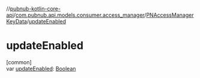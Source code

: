 //[pubnub-kotlin-core-api](../../../index.md)/[com.pubnub.api.models.consumer.access_manager](../index.md)/[PNAccessManagerKeyData](index.md)/[updateEnabled](update-enabled.md)

# updateEnabled

[common]\
var [updateEnabled](update-enabled.md): [Boolean](https://kotlinlang.org/api/latest/jvm/stdlib/kotlin/-boolean/index.html)
